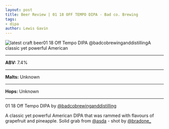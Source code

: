 ```yaml
---
layout: post
title: Beer Review | 01 18 OFF TEMPO DIPA - Bad co. Brewing
tags:
- dipa
author: Lewis Gavin
---
```


![latest craft beer01 18 Off Tempo DIPA @badcobrewinganddistillingA classic yet powerful American](https://www.lewisgavin.co.uk/beermeupplease/images/2018-11-01-01-18-off-tempo-dipa-@badcobrewinganddistillinga-classic-yet-powerful-american.png)

***
**ABV:** 7.4%

***
**Malts:** Unknown

***
**Hops:** Unknown

***

01 18 Off Tempo DIPA by [@badcobrewinganddistilling](https://instagram.com/badcobrewinganddistilling)

A classic yet powerful American DIPA that was rammed with flavours of grapefruit and pineapple. Solid grab from [@asda](https://instagram.com/asda) - shot by [@bradone_](https://instagram.com/bradone_) 
